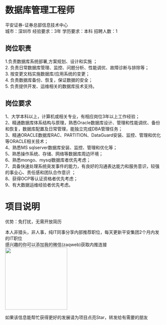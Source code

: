 # 数据库管理工程师
平安证券-证券总部信息技术中心  
城市：深圳市 经验要求：3年 学历要求：本科  招聘人数：1

## 岗位职责
1.负责数据库系统部署,方案规划、设计和实施 ；   
2. 负责日常数据库管理、监控、问题分析、性能调优、故障诊断与排除等；   
3. 按变更文档实施数据库/应用系统的变更；   
4. 负责数据库备份、恢复，保证数据的安全；   
5. 负责提供开发、运维相关的数据库技术支持。

## 岗位要求
1、大学本科以上，计算机或相关专业，有相应岗位3年以上工作经验；   
2、精通数据库体系结构与原理，熟悉Oracle数据库设计、管理和性能调优、备份和恢复，数据库配置及日常管理，能独立完成DBA管理任务；   
3、精通ORACLE数据库RAC、PARTITION、DataGuard安装、监控、管理和优化等ORACLE相关技术；   
4、熟悉MS sqlserver数据库安装、监控、管理和优化等；   
5、熟悉操作系统、存储、网络等数据库周边环境；   
6、熟悉mongo、mysql数据库者优先考虑；   
7、具备快速处理系统突发事件的能力，有良好的沟通表达能力和服务意识，较强的事业心、责任感和团队合作意识 ；    
8、获得OCP等认证资格者优先考虑；   
9、有大数据运维经验者优先考虑。

# 项目说明

优势：免打扰，无需开放简历

本人非猎头，非人事，纯IT同事分享内部推荐职位，每天更新平安集团2个月内发的IT职位  
感兴趣的你可以添加我的微信(zaqweb)获取内推连接  
<img src="https://github.com/zaqweb/PA-IT-JOBS/blob/master/WechatICode.jpeg"  height="200" width="200">

如果该信息能帮忙获得更好的发展请为项目点亮Star，转发给有需要的朋友




